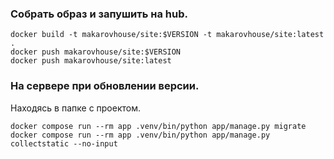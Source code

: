 ### Собрать образ и запушить на hub.
```shell
docker build -t makarovhouse/site:$VERSION -t makarovhouse/site:latest .
docker push makarovhouse/site:$VERSION
docker push makarovhouse/site:latest
```

### На сервере при обновлении версии.
Находясь в папке с проектом.
```shell
docker compose run --rm app .venv/bin/python app/manage.py migrate
docker compose run --rm app .venv/bin/python app/manage.py collectstatic --no-input
```
